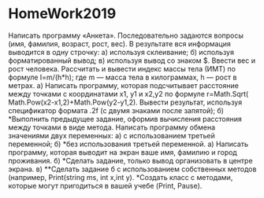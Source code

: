 # HomeWork2019
Написать программу «Анкета». Последовательно задаются вопросы (имя, фамилия, возраст, рост, вес). В результате вся информация 
выводится в одну строчку:
а) используя  склеивание;
	б) используя форматированный вывод;
	в) используя вывод со знаком $.
Ввести вес и рост человека. Рассчитать и вывести индекс массы тела (ИМТ) по формуле I=m/(h*h); где m — масса тела в килограммах,
h — рост в метрах.
а) Написать программу, которая подсчитывает расстояние между точками с координатами x1, y1 и x2,y2 по формуле r=Math.Sqrt(
Math.Pow(x2-x1,2)+Math.Pow(y2-y1,2). Вывести результат, используя спецификатор формата .2f (с двумя знаками после запятой);
б) *Выполнить предыдущее задание, оформив вычисления расстояния между точками в виде метода.
Написать программу обмена значениями двух переменных:
а) с использованием третьей переменной;
	б) *без использования третьей переменной.
а) Написать программу, которая выводит на экран ваше имя, фамилию и город проживания.
б) *Сделать задание, только вывод организовать в центре экрана.
в) **Сделать задание б с использованием собственных методов (например, Print(string ms, int x,int y).
*Создать класс с методами, которые могут пригодиться в вашей учебе (Print, Pause).
